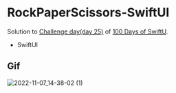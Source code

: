 # RockPaperScissors-SwiftUI

Solution to [Challenge day(day 25)](https://www.hackingwithswift.com/100/swiftui/25) of [100 Days of SwiftU](https://www.hackingwithswift.com/100/swiftui).
* SwiftUI


## Gif
![2022-11-07_14-38-02 (1)](https://media.git.realestate.com.au/user/4311/files/5834b137-30eb-46e7-bc68-903b1ce9f907)
